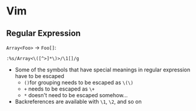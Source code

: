 # Vim

## Regular Expression

`Array<Foo>` -> `Foo[]`:

```
:%s/Array<\([^>]*\)>/\1[]/g
```

- Some of the symbols that have special meanings in regular expression have to be escaped
  - `()`for grouping needs to be escaped as `\(\)`
  - `+` needs to be escaped as `\+`
  - `*` doesn't need to be escaped somehow...
- Backreferences are available with `\1`, `\2`, and so on
